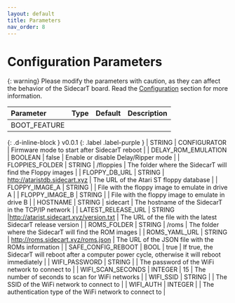 ```yaml
---
layout: default
title: Parameters
nav_order: 8
---
```


# Configuration Parameters

{: warning}
Please modify the parameters with caution, as they can affect the behavior of the SidecarT board. Read the [Configuration](/configuration) section for more information.

| Parameter  | Type      | Default | Description                               |
|:-----------|:----------|:--------|:------------------------------------------|
| BOOT_FEATURE
{: .d-inline-block }
v0.0.1
{: .label .label-purple } 
| STRING     | CONFIGURATOR | Firmware mode to start after SidecarT reboot   |
| DELAY_ROM_EMULATION | BOOLEAN     | false | Enable or disable Delay/Ripper mode   |
| FLOPPIES_FOLDER | STRING     | /floppies | The folder where the SidecarT will find the Floppy images   |
| FLOPPY_DB_URL | STRING | http://ataristdb.sidecart.xyz | The URL of the Atari ST floppy database |
| FLOPPY_IMAGE_A | STRING     |  | File with the floppy image to emulate in drive A   |
| FLOPPY_IMAGE_B | STRING     |  | File with the floppy image to emulate in drive B   |
| HOSTNAME | STRING | sidecart | The hostname of the SidecarT in the TCP/IP network |
| LATEST_RELEASE_URL | STRING |http://atarist.sidecart.xyz/version.txt | The URL of the file with the latest SidecarT release version |
| ROMS_FOLDER | STRING | /roms | The folder where the SidecarT will find the ROM images |
| ROMS_YAML_URL | STRING | http://roms.sidecart.xyz/roms.json | The URL of the JSON file with the ROMs information |
| SAFE_CONFIG_REBOOT | BOOL | true | If true, the SidecarT will reboot after a computer power cycle, otherwise it will reboot immediately |
| WIFI_PASSWORD | STRING |  | The password of the WiFi network to connect to |
| WIFI_SCAN_SECONDS | INTEGER | 15 | The number of seconds to scan for WiFi networks |
| WIFI_SSID | STRING |  | The SSID of the WiFi network to connect to |
| WIFI_AUTH | INTEGER |  | The authentication type of the WiFi network to connect to |

